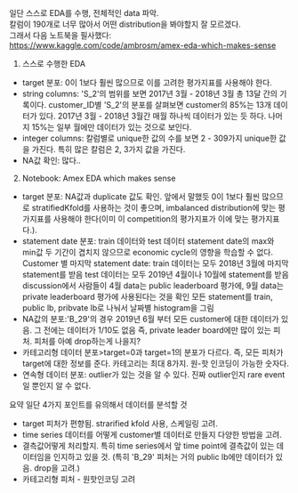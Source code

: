
일단 스스로 EDA를 수행, 전체적인 data 파악.   
칼럼이 190개로 너무 많아서 어떤 distribution을 봐야할지 잘 모르겠다.  
그래서 다음 노트북을 필사했다:    
https://www.kaggle.com/code/ambrosm/amex-eda-which-makes-sense

1. 스스로 수행한 EDA
* target 분포: 0이 1보다 훨씬 많으므로 이를 고려한 평가지표를 사용해야 한다.
* string columns: 'S_2'의 범위를 보면 2017년 3월 - 2018년 3월 총 13달 간의 기록이다.
customer_ID별 'S_2'의 분포를 살펴보면 customer의 85%는 13개 데이터가 있다. 2017년 3월 - 2018년 3월간 매월 하나씩 데이터가 있는 듯 하다.
나머지 15%는 일부 월에만 데이터가 있는 것으로 보인다. 
* integer columns: 칼럼별로 unique한 값의 수를 보면 2 - 309가지 unique한 값을 가진다. 특히 많은  칼럼은 2, 3가지 값을 가진다. 
* NA값 확인: 많다..

2. Notebook: Amex EDA which makes sense
* target 분포: NA값과 duplicate 값도 확인. 앞에서 말했듯 0이 1보다 훨씬 많으므로 stratifiedKfold를 사용하는 것이 좋으며, imbalanced distribution에 맞는 평가지표를 사용해야 한다(이미 이 competition의 평가지표가 이에 맞는 평가지표다.).
* statement date 분포:
train 데이터와 test 데이터 statement date의 max와 min값
두 기간이 겹치지 않으므로 economic cycle의 영향을 학습할 수 없다.  
Customer 별 마지막 statement date: train 데이터는 모두 2018년 3월에 마지막 statement를 받음
test 데이터는 모두 2019년 4월이나 10월에 statement를 받음 
discussion에서 사람들이 4월 data는 public leaderboard  평가에, 9월 data는 private leaderboard 평가에 사용된다는 것을 확인 
모든 statement를 train, public lb, pribvate lb로 나눠서 날짜별 histogram을 그림
* NA값의 분포:'B_29'의 경우 2019년 6월 부터 모든 customer에 대한 데이터가 있음. 그 전에는 데이터가 1/10도 없음
즉, private leader board에만 많이 있는 피처. 피처를 아예 drop하는게 나을지?
* 카테고리형 데이터 분포>target=0과 target=1의 분포가 다르다. 즉, 모든 피처가 target에 대한 정보를 준다.
카테고리는 최대 8가지. 원-핫 인코딩이 가능한 숫자다. 
* 연속형 데이터 분포: outlier가 있는 것을 알 수 있다. 진짜 outlier인지 rare event일 뿐인지 알 수 없다.

요약
일단 4가지 포인트를 유의해서 데이터를 분석할 것
* target 피처가 편향됨. strarified kfold 사용, 스케일링 고려. 
* time series 데이터를 어떻게 customer별 데이터로 만들지 다양한 방법을 고려. 
* 결측값어떻게 처리할지. 특히 time series에서 앞 time point에 결측값이 있는 데이터임을 인지하고 있을 것. (특히 'B_29' 피처는 거의 public lb에만 데이터가 있음. drop을 고려.)
* 카테고리형 피처 - 원핫인코딩 고려
 
